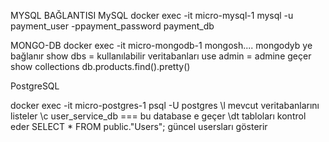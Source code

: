 MYSQL BAĞLANTISI
MySQL docker exec -it micro-mysql-1 mysql -u payment_user -ppayment_password payment_db

MONGO-DB
docker exec -it micro-mongodb-1 mongosh.... mongodyb ye bağlanır
show dbs = kullanılabilir veritabanları 
use admin = admine geçer
show collections
db.products.find().pretty()


PostgreSQL


docker exec -it micro-postgres-1 psql -U postgres
\l mevcut veritabanlarını listeler
\c user_service_db === bu database e geçer
\dt tabloları kontrol eder
SELECT * FROM public."Users"; güncel usersları gösterir